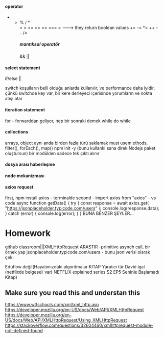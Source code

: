 #### operator

- - % / \*  
    < > <= >= == === = ---> they return boolean values
    += -= \*= ++ -- /=
    ##### mantıksal operatör
    && ||

#### select statement

if/else ||

switch koşulların belli olduğu anlarda kullanılır, ve performance daha iyidir, çünkü switchde key var, bir kere derleyeci içerisinde yorumların ve nokta atışı atar

#### iteration statement

for - forwarddan geliyor, hep bir sonraki demek
while
do while

#### collections

arrays, object aynı anda birden fazla türü saklamak
must usem ethods, filter(), forEach(), map()
npm init -y (bunu kullanki sana direk Nodejs paket oluştursun)
bir modülden sadece tek çıktı alınır

#### dosya arası haberleşme

#### node mekanizması

#### axios request

first, npm install axios - terminalde
second - import axios from "axios" - vs code
async function getData() {
try {
const response = await axios.get(
"https://jsonplaceholder.typicode.com/users"
);
console.log(response.data);
} catch (error) {
console.log(error);
}
} BUNA BENZER ŞEYLER...

# Homework

github classroom|||XMLHttpRequest ARASTIR -primitive asynch call, bir örnek yap
jsonplaceholder.typicode.com/users - bunu json verisi olarak çek:

Eduflow değil(Hayatımızdaki algoritmalar KITAP
Yaratıcı tür David igal (netflixde belgeseli var)
NETFLIX explained series S2 EP5
Seninle Başlamadı Kitap)

## Make sure you read this and understan this

https://www.w3schools.com/xml/xml_http.asp
https://developer.mozilla.org/en-US/docs/Web/API/XMLHttpRequest
https://developer.mozilla.org/en-US/docs/Web/API/XMLHttpRequest/Using_XMLHttpRequest
https://stackoverflow.com/questions/32604460/xmlhttprequest-module-not-defined-found
